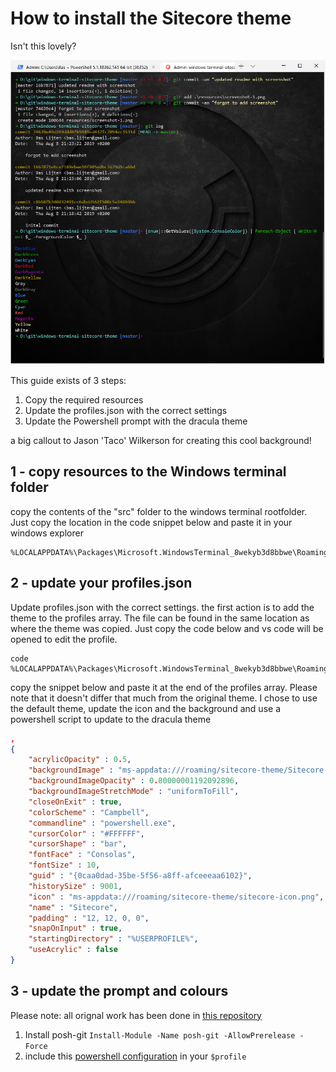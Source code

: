 # How to install the Sitecore theme

Isn't this lovely?

![Screenshot of sitecore Theme](./resources/screenshot-1.png)

This guide exists of 3 steps:

1) Copy the required resources
2) Update the profiles.json with the correct settings
3) Update the Powershell prompt with the dracula theme

a big callout to Jason 'Taco' Wilkerson for creating this cool background!

## 1 - copy resources to the Windows terminal folder

copy the contents of the "src" folder to the windows terminal rootfolder. Just copy the location in the code snippet below and paste it in your windows explorer

```
%LOCALAPPDATA%\Packages\Microsoft.WindowsTerminal_8wekyb3d8bbwe\RoamingState
```

## 2 - update your profiles.json

Update profiles.json with the correct settings. the first action is to add the theme to the profiles array. The file can be found in the same location as where the theme was copied. Just copy the code below and vs code will be opened to edit the profile.

```
code %LOCALAPPDATA%\Packages\Microsoft.WindowsTerminal_8wekyb3d8bbwe\RoamingState\profiles.json
```

copy the snippet below and paste it at the end of the profiles array. Please note that it doesn't differ that much from the original theme. I chose to use the default theme, update the icon and the background and use a powershell script to update to the dracula theme

```json
,
{
    "acrylicOpacity" : 0.5,
    "backgroundImage" : "ms-appdata:///roaming/sitecore-theme/Sitecore-Dark2.png",
    "backgroundImageOpacity" : 0.80000001192092896,
    "backgroundImageStretchMode" : "uniformToFill",
    "closeOnExit" : true,
    "colorScheme" : "Campbell",
    "commandline" : "powershell.exe",
    "cursorColor" : "#FFFFFF",
    "cursorShape" : "bar",
    "fontFace" : "Consolas",
    "fontSize" : 10,
    "guid" : "{0caa0dad-35be-5f56-a8ff-afceeeaa6102}",
    "historySize" : 9001,
    "icon" : "ms-appdata:///roaming/sitecore-theme/sitecore-icon.png",
    "name" : "Sitecore",
    "padding" : "12, 12, 0, 0",
    "snapOnInput" : true,
    "startingDirectory" : "%USERPROFILE%",
    "useAcrylic" : false
}
```

## 3 - update the prompt and colours

Please note: all orignal work has been done in [this repository](https://github.com/dracula/powershell)

1) Install posh-git ```Install-Module -Name posh-git -AllowPrerelease -Force```
2) include this [powershell configuration](https://github.com/dracula/powershell/blob/master/theme/dracula-prompt-configuration.ps1) in your ```$profile```
